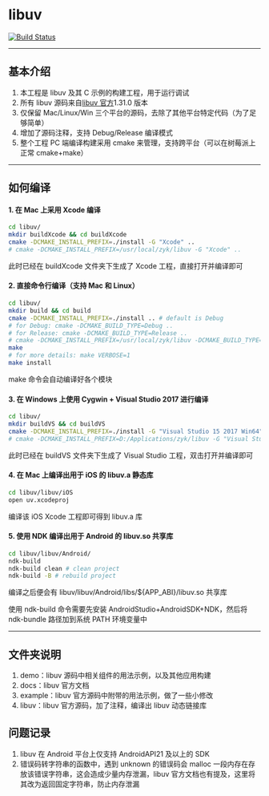 # libuv

[![Build Status](https://travis-ci.com/zhyingkun/libuv.svg)](https://travis-ci.com/zhyingkun/libuv)

---

## 基本介绍

1. 本工程是 libuv 及其 C 示例的构建工程，用于运行调试
2. 所有 libuv 源码来自[libuv 官方](https://libuv.org/)1.31.0 版本
3. 仅保留 Mac/Linux/Win 三个平台的源码，去除了其他平台特定代码（为了足够简单）
4. 增加了源码注释，支持 Debug/Release 编译模式
5. 整个工程 PC 端编译构建采用 cmake 来管理，支持跨平台（可以在树莓派上正常 cmake+make）

---

## 如何编译

#### 1. 在 Mac 上采用 Xcode 编译

```bash
cd libuv/
mkdir buildXcode && cd buildXcode
cmake -DCMAKE_INSTALL_PREFIX=./install -G "Xcode" ..
# cmake -DCMAKE_INSTALL_PREFIX=/usr/local/zyk/libuv -G "Xcode" ..
```

此时已经在 buildXcode 文件夹下生成了 Xcode 工程，直接打开并编译即可

#### 2. 直接命令行编译（支持 Mac 和 Linux）

```bash
cd libuv/
mkdir build && cd build
cmake -DCMAKE_INSTALL_PREFIX=./install .. # default is Debug
# for Debug: cmake -DCMAKE_BUILD_TYPE=Debug ..
# for Release: cmake -DCMAKE_BUILD_TYPE=Release ..
# cmake -DCMAKE_INSTALL_PREFIX=/usr/local/zyk/libuv -DCMAKE_BUILD_TYPE=Release ..
make
# for more details: make VERBOSE=1
make install
```

make 命令会自动编译好各个模块

#### 3. 在 Windows 上使用 Cygwin + Visual Studio 2017 进行编译

```bash
cd libuv/
mkdir buildVS && cd buildVS
cmake -DCMAKE_INSTALL_PREFIX=./install -G "Visual Studio 15 2017 Win64" ..
# cmake -DCMAKE_INSTALL_PREFIX=D:/Applications/zyk/libuv -G "Visual Studio 15 2017 Win64" ..
```

此时已经在 buildVS 文件夹下生成了 Visual Studio 工程，双击打开并编译即可

#### 4. 在 Mac 上编译出用于 iOS 的 libuv.a 静态库

```bash
cd libuv/libuv/iOS
open uv.xcodeproj
```

编译该 iOS Xcode 工程即可得到 libuv.a 库

#### 5. 使用 NDK 编译出用于 Android 的 libuv.so 共享库

```bash
cd libuv/libuv/Android/
ndk-build
ndk-build clean # clean project
ndk-build -B # rebuild project
```

编译之后便会有 libuv/libuv/Android/libs/\${APP_ABI}/libuv.so 共享库

使用 ndk-build 命令需要先安装 AndroidStudio+AndroidSDK+NDK，然后将 ndk-bundle 路径加到系统 PATH 环境变量中

---

## 文件夹说明

1. demo：libuv 源码中相关组件的用法示例，以及其他应用构建
2. docs：libuv 官方文档
3. example：libuv 官方源码中附带的用法示例，做了一些小修改
4. libuv：libuv 官方源码，加了注释，编译出 libuv 动态链接库

## 问题记录

1. libuv 在 Android 平台上仅支持 AndroidAPI21 及以上的 SDK
2. 错误码转字符串的函数中，遇到 unknown 的错误码会 malloc 一段内存在存放该错误字符串，这会造成少量内存泄漏，libuv 官方文档也有提及，这里将其改为返回固定字符串，防止内存泄漏
